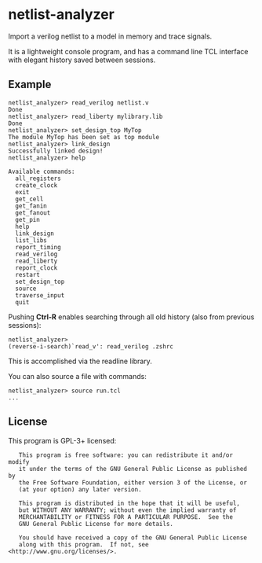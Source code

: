 netlist-analyzer
================


Import a verilog netlist to a model in memory and trace signals.

It is a lightweight console program, and has a command line TCL interface with elegant history saved between sessions.


Example
-------

```
netlist_analyzer> read_verilog netlist.v
Done
netlist_analyzer> read_liberty mylibrary.lib
Done
netlist_analyzer> set_design_top MyTop
The module MyTop has been set as top module
netlist_analyzer> link_design
Successfully linked design!
netlist_analyzer> help

Available commands:
  all_registers
  create_clock
  exit
  get_cell
  get_fanin
  get_fanout
  get_pin
  help
  link_design
  list_libs
  report_timing
  read_verilog
  read_liberty
  report_clock
  restart
  set_design_top
  source
  traverse_input
  quit
```

Pushing **Ctrl-R** enables searching through all old history (also from previous sessions):
```
netlist_analyzer>
(reverse-i-search)`read_v': read_verilog .zshrc
```
This is accomplished via the readline library.

You can also source a file with commands:
```
netlist_analyzer> source run.tcl
...
```

License
-------

This program is GPL-3+ licensed:

```
   This program is free software: you can redistribute it and/or modify
   it under the terms of the GNU General Public License as published by
   the Free Software Foundation, either version 3 of the License, or
   (at your option) any later version.
 
   This program is distributed in the hope that it will be useful,
   but WITHOUT ANY WARRANTY; without even the implied warranty of
   MERCHANTABILITY or FITNESS FOR A PARTICULAR PURPOSE.  See the
   GNU General Public License for more details.
 
   You should have received a copy of the GNU General Public License
   along with this program.  If not, see <http://www.gnu.org/licenses/>.
```
